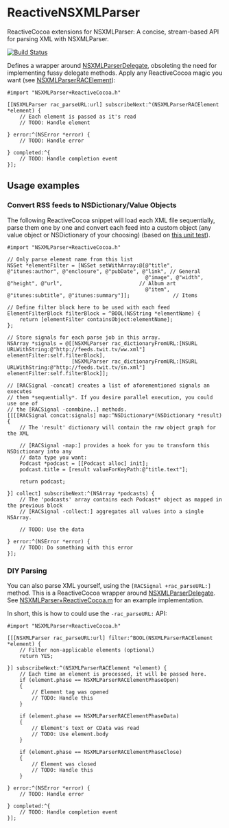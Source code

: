 # ReactiveNSXMLParser

ReactiveCocoa extensions for NSXMLParser: A concise, stream-based API for parsing XML with NSXMLParser.

[![Build Status](https://travis-ci.org/aceontech/ReactiveNSXMLParser.png?branch=master)](https://travis-ci.org/aceontech/ReactiveNSXMLParser)

Defines a wrapper around [NSXMLParserDelegate](https://developer.apple.com/library/ios/documentation/cocoa/reference/NSXMLParserDelegate_Protocol/Reference/Reference.html), obsoleting the need for implementing fussy delegate methods.
Apply any ReactiveCocoa magic you want (see [NSXMLParserRACElement](https://github.com/aceontech/ReactiveNSXMLParser/blob/master/ReactiveNSXMLParserLib/ReactiveNSXMLParserLib/Classes/NSXMLParserRACElement.h)):

```objc
#import "NSXMLParser+ReactiveCocoa.h"

[[NSXMLParser rac_parseURL:url] subscribeNext:^(NSXMLParserRACElement *element) {
	// Each element is passed as it's read
	// TODO: Handle element
	
} error:^(NSError *error) {
	// TODO: Handle error
	
} completed:^{
	// TODO: Handle completion event
}];
```

 

## Usage examples

### Convert RSS feeds to NSDictionary/Value Objects

The following ReactiveCocoa snippet will load each XML file sequentially, parse them one 
by one and convert each feed into a custom object (any value object or NSDictionary of 
your choosing) (based on [this unit test](https://github.com/aceontech/ReactiveNSXMLParser/blob/master/ReactiveNSXMLParserLib/ReactiveNSXMLParserLibTests/ReactiveNSXMLParserLibTests.m#L119)).

```objc
#import "NSXMLParser+ReactiveCocoa.h"

// Only parse element name from this list
NSSet *elementFilter = [NSSet setWithArray:@[@"title", @"itunes:author", @"enclosure", @"pubDate", @"link", // General
											 @"image", @"width", @"height", @"url",                         // Album art
											 @"item", @"itunes:subtitle", @"itunes:summary"]];              // Items

// Define filter block here to be used with each feed
ElementFilterBlock filterBlock = ^BOOL(NSString *elementName) {
	return [elementFilter containsObject:elementName];
};

// Store signals for each parse job in this array.
NSArray *signals = @[[NSXMLParser rac_dictionaryFromURL:[NSURL URLWithString:@"http://feeds.twit.tv/ww.xml"] elementFilter:self.filterBlock],
					 [NSXMLParser rac_dictionaryFromURL:[NSURL URLWithString:@"http://feeds.twit.tv/sn.xml"] elementFilter:self.filterBlock]];

// [RACSignal -concat] creates a list of aforementioned signals an executes
// them *sequentially*. If you desire parallel execution, you could use one of
// the [RACSignal -conmbine..] methods.
[[[[RACSignal concat:signals] map:^NSDictionary*(NSDictionary *result) {
	// The 'result' dictionary will contain the raw object graph for the XML
	
	// [RACSignal -map:] provides a hook for you to transform this NSDictionary into any
	// data type you want:
	Podcast *podcast = [[Podcast alloc] init];
	podcast.title = [result valueForKeyPath:@"title.text"];
	
	return podcast;
	
}] collect] subscribeNext:^(NSArray *podcasts) {
	// The 'podcasts' array contains each Podcast* object as mapped in the previous block
	// [RACSignal -collect:] aggregates all values into a single NSArray.
	
	// TODO: Use the data
	
} error:^(NSError *error) {
	// TODO: Do something with this error
}];
```

### DIY Parsing

You can also parse XML yourself, using the `[RACSignal +rac_parseURL:]` method. This is a 
ReactiveCocoa wrapper around [NSXMLParserDelegate](https://developer.apple.com/library/ios/documentation/cocoa/reference/NSXMLParserDelegate_Protocol/Reference/Reference.html). 
See [NSXMLParser+ReactiveCocoa.m](https://github.com/aceontech/ReactiveNSXMLParser/blob/master/ReactiveNSXMLParserLib/ReactiveNSXMLParserLib/Classes/NSXMLParser%2BReactiveCocoa.m#L51) 
for an example implementation. 

In short, this is how to could use the `-rac_parseURL:` API:

```objc
#import "NSXMLParser+ReactiveCocoa.h"

[[[NSXMLParser rac_parseURL:url] filter:^BOOL(NSXMLParserRACElement *element) {
	// Filter non-applicable elements (optional)
	return YES;
	
}] subscribeNext:^(NSXMLParserRACElement *element) {
	// Each time an element is processed, it will be passed here.
	if (element.phase == NSXMLParserRACElementPhaseOpen)
	{
		// Element tag was opened
		// TODO: Handle this
	}
	
	if (element.phase == NSXMLParserRACElementPhaseData) 
	{
		// Element's text or CData was read
		// TODO: Use element.body
	}
	
	if (element.phase == NSXMLParserRACElementPhaseClose)
	{
		// Element was closed
		// TODO: Handle this
	}
	
} error:^(NSError *error) {
	// TODO: Handle error
	
} completed:^{
	// TODO: Handle completion event
}];
```